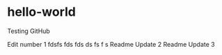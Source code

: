 # hello-world
Testing GitHub

Edit number 1
fdsfs
fds
fds
ds
fs
f
s
Readme Update 2
Readme Update 3

